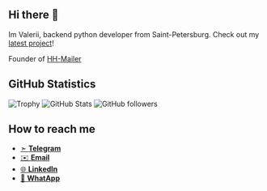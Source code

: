 ## Hi there 👋

Im Valerii, backend python developer from Saint-Petersburg. Check out my [latest project](https://github.com/HappyCthulhu/ext_load)!

Founder of [HH-Mailer](https://hh-mailer.precise.dev)

## GitHub Statistics

![Trophy](https://github-profile-trophy.vercel.app/?username=happycthulhu&theme=darkhub)
![GitHub Stats](https://github-readme-stats.vercel.app/api?username=happycthulhu&show_icons=true&theme=dark&count_private=true)
![GitHub followers](https://img.shields.io/github/followers/happycthulhu?style=social)

## How to reach me
* [➣ **Telegram**](t.me/@ScienceCool)
* [✉️ **Email**](mailto:valeriyg@gmail.com)
* [🌐 **LinkedIn**](https://www.linkedin.com/in/valeriy-gazarov-83185b129/)
* [💬 **WhatApp**](https://wa.me/qr/PO27LO4GNYWAD1)
